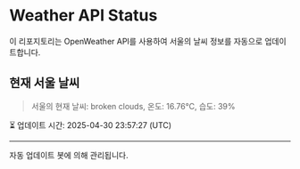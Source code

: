 
# Weather API Status

이 리포지토리는 OpenWeather API를 사용하여 서울의 날씨 정보를 자동으로 업데이트합니다.

## 현재 서울 날씨
> 서울의 현재 날씨: broken clouds, 온도: 16.76°C, 습도: 39%

⏳ 업데이트 시간: 2025-04-30 23:57:27 (UTC)

---
자동 업데이트 봇에 의해 관리됩니다.

